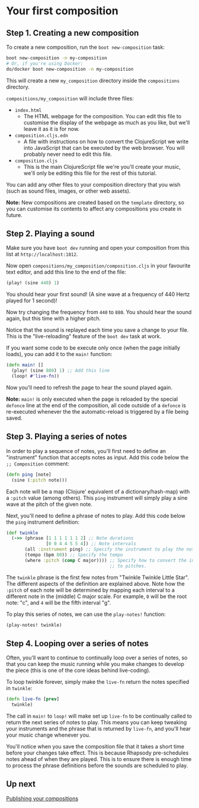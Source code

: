 # Your first composition

## Step 1. Creating a new composition

To create a new composition, run the `boot new-composition` task:

``` bash
boot new-composition -n my-composition
# Or, if you're using Docker:
do/docker boot new-composition -n my-composition
```

This will create a new `my_composition` directory inside the
`compositions` directory.

`compositions/my_composition` will include three files:

* `index.html`
  * The HTML webpage for the composition. You can edit this file to
    customise the display of the webpage as much as you like, but
    we'll leave it as it is for now.
* `composition.cljs.edn`
  * A file with instructions on how to convert the ClojureScript we
    write into JavaScript that can be executed by the web browser. You
    will probably never need to edit this file.
* `composition.cljs`
  * This is the main ClojureScript file we're you'll create your
    music, we'll only be editing this file for the rest of this
    tutorial.

You can add any other files to your composition directory that you
wish (such as sound files, images, or other web assets).

**Note:** New compositions are created based on the `template`
directory, so you can customise its contents to affect any
compositions you create in future.

## Step 2. Playing a sound

Make sure you have `boot dev` running and open your composition from
this list at `http://localhost:1812`.

Now open `compositions/my_composition/composition.cljs` in your
favourite text editor, and add this line to the end of the file:

``` clojure
(play! (sine 440) 1)
```

You should hear your first sound! (A sine wave at a frequency of 440
Hertz played for 1 second)!

Now try changing the frequency from `440` to `880`. You should hear the
sound again, but this time with a higher pitch.

Notice that the sound is replayed each time you save a change to your
file. This is the "live-reloading" feature of the `boot dev` task at
work.

If you want some code to be execute only once (when the page initially
loads), you can add it to the `main!` function:

``` clojure
(defn main! []
  (play! (sine 880) 1) ;; Add this line
  (loop! #'live-fn))
```

Now you'll need to refresh the page to hear the sound played again.

**Note:** `main!` is only executed when the page is reloaded by the
special `defonce` line at the end of the composition, all code outside
of a `defonce` is re-executed whenever the the automatic-reload is
triggered by a file being saved.

## Step 3. Playing a series of notes

In order to play a sequence of notes, you'll first need to define an
"instrument" function that accepts notes as input. Add this code below
the ``;; Composition`` comment:

``` clojure
(defn ping [note]
  (sine (:pitch note)))
```

Each note will be a map (Clojure' equivalent of a dictionary/hash-map)
with a `:pitch` value (among others). This `ping` instrument will
simply play a sine wave at the pitch of the given note.

Next, you'll need to define a phrase of notes to play. Add this code
below the `ping` instrument definition:

``` clojure
(def twinkle
  (->> (phrase [1 1 1 1 1 1 2] ;; Note durations
               [0 0 4 4 5 5 4]) ;; Note intervals
       (all :instrument ping) ;; Specify the instrument to play the notes with.
       (tempo (bpm 80)) ;; Specify the tempo
       (where :pitch (comp C major)))) ;; Specify how to convert the intervals
                                       ;; to pitches.
```

The `twinkle` phrase is the first few notes from "Twinkle Twinkle
Little Star". The different aspects of the definition are explained
above. Note how the `:pitch` of each note will be determined by
mapping each interval to a different note in the (middle) C major
scale. For example, `0` will be the root note: "c", and `4` will be
the fifth interval "g".

To play this series of notes, we can use the `play-notes!` function:

``` clojure
(play-notes! twinkle)
```

## Step 4. Looping over a series of notes

Often, you'll want to continue to continually loop over a series of
notes, so that you can keep the music running while you make changes
to develop the piece (this is one of the core ideas behind
live-coding).

To loop twinkle forever, simply make the `live-fn` return the notes
specified in `twinkle`:

``` clojure
(defn live-fn [prev]
  twinkle)
```

The call in `main!` to `loop!` will make set up `live-fn` to be
continually called to return the next series of notes to play. This
means you can keep tweaking your instruments and the phrase that is
returned by `live-fn`, and you'll hear your music change whenever you.

You'll notice when you save the composition file that it takes a short
time before your changes take effect. This is because Rhapsody
pre-schedules notes ahead of when they are played. This is to ensure
there is enough time to process the phrase definitions before the
sounds are scheduled to play.

## Up next

[Publishing your compositions](3-publishing.md)
